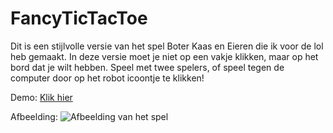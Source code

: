 # FancyTicTacToe
Dit is een stijlvolle versie van het spel Boter Kaas en Eieren die ik voor de lol heb gemaakt. In deze versie moet je niet op een vakje klikken, maar op het bord dat je wilt hebben. Speel met twee spelers, of speel tegen de computer door op het robot icoontje te klikken! 

Demo: [Klik hier](https://lennonstolk.nl/projects/tictactoe/index.html)

Afbeelding: ![Afbeelding van het spel](https://lennonstolk.nl/img/projects/tictactoe1.png)
